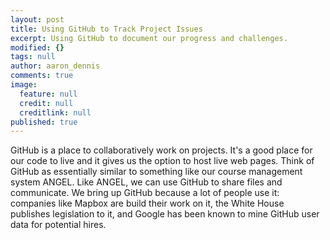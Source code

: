 ```yaml
---
layout: post
title: Using GitHub to Track Project Issues
excerpt: Using GitHub to document our progress and challenges.
modified: {}
tags: null
author: aaron_dennis
comments: true
image: 
  feature: null
  credit: null
  creditlink: null
published: true
---
```


GitHub is a place to collaboratively work on projects. It's a good place for our code to live and it gives us the option to host live web pages. Think of GitHub as essentially similar to something like our course management system ANGEL. Like ANGEL, we can use GitHub to share files and communicate. We bring up GitHub because a lot of people use it: companies like Mapbox are build their work on it, the White House publishes legislation to it, and Google has been known to mine GitHub user data for potential hires.